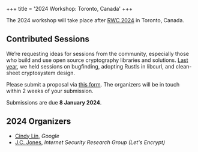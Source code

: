+++
title = '2024 Workshop: Toronto, Canada'
+++

The 2024 workshop will take place after [RWC 2024](https://rwc.iacr.org/2024/) in Toronto, Canada.

## Contributed Sessions
We’re requesting ideas for sessions from the community, especially those who build and use open source cryptography libraries and solutions. [Last year](/2023), we held sessions on bugfinding, adopting Rustls in libcurl, and clean-sheet cryptosystem design.

Please submit a proposal via [this form](https://docs.google.com/forms/d/e/1FAIpQLSdEM03uFOmFZXkBcfEQNYTcsEGhUacig0xxrzUDuWx5bEYk6Q/viewform?usp=sf_link). The organizers will be in touch within 2 weeks of your submission.

Submissions are due **8 January 2024**.

## 2024 Organizers
- [Cindy Lin](https://cindylindeed.github.io/), <em>Google</em>
- [J.C. Jones](https://insufficient.coffee/), <em>Internet Security Research Group (Let's Encrypt)</em>
